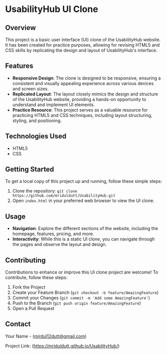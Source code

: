 # UsabilityHub UI Clone

## Overview

This project is a basic user interface (UI) clone of the UsabilityHub website. It has been created for practice purposes, allowing for revising HTML5 and CSS skills by replicating the design and layout of UsabilityHub's interface.

## Features

- **Responsive Design**: The clone is designed to be responsive, ensuring a consistent and visually appealing experience across various devices and screen sizes.
- **Replicated Layout**: The layout closely mimics the design and structure of the UsabilityHub website, providing a hands-on opportunity to understand and implement UI elements.
- **Practice Resource**: This project serves as a valuable resource for practicing HTML5 and CSS techniques, including layout structuring, styling, and positioning.

## Technologies Used

- HTML5
- CSS

## Getting Started

To get a local copy of this project up and running, follow these simple steps:

1. Clone the repository: `git clone https://github.com/mriduldutt/UsabilityHub.git`
2. Open `index.html` in your preferred web browser to view the UI clone.

## Usage

- **Navigation**: Explore the different sections of the website, including the homepage, features, pricing, and more.
- **Interactivity**: While this is a static UI clone, you can navigate through the pages and observe the layout and design.

## Contributing

Contributions to enhance or improve this UI clone project are welcome! To contribute, follow these steps:

1. Fork the Project
2. Create your Feature Branch (`git checkout -b feature/AmazingFeature`)
3. Commit your Changes (`git commit -m 'Add some AmazingFeature'`)
4. Push to the Branch (`git push origin feature/AmazingFeature`)
5. Open a Pull Request



## Contact

Your Name - (mirdul12dutt@gmail.com)

Project Link: (https://mriduldutt.github.io/UsabilityHub/)


